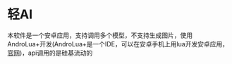 # 轻AI
本软件是一个安卓应用，支持调用多个模型，不支持生成图片，使用AndroLua+开发(AndroLua+是一个IDE，可以在安卓手机上用lua开发安卓应用，[官网](http://androlua.cn/))，api调用的是硅基流动的